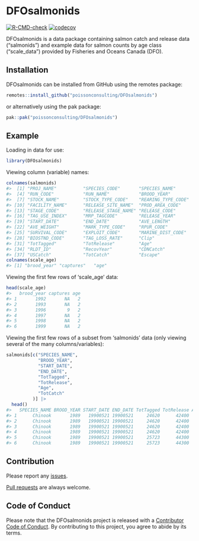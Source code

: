 
<!-- README.md is generated from README.Rmd. Please edit that file -->

# DFOsalmonids

<!-- badges: start -->

[![R-CMD-check](https://github.com/poissonconsulting/DFOsalmonids/actions/workflows/R-CMD-check.yaml/badge.svg)](https://github.com/poissonconsulting/DFOsalmonids/actions/workflows/R-CMD-check.yaml)
[![codecov](https://codecov.io/gh/poissonconsulting/DFOsalmonids/branch/main/graph/badge.svg?token=dej0VsMNHf)](https://codecov.io/gh/poissonconsulting/DFOsalmonids)
<!-- badges: end -->

DFOsalmonids is a data package containing salmon catch and release data
(“salmonids”) and example data for salmon counts by age class
(“scale_data”) provided by Fisheries and Oceans Canada (DFO).

## Installation

DFOsalmonids can be installed from GitHub using the remotes package:

``` r
remotes::install_github("poissonconsulting/DFOsalmonids")
```

or alternatively using the pak package:

``` r
pak::pak("poissonconsulting/DFOsalmonids")
```

## Example

Loading in data for use:

``` r
library(DFOsalmonids)
```

Viewing column (variable) names:

``` r
colnames(salmonids)
#>  [1] "PROJ_NAME"          "SPECIES_CODE"       "SPECIES_NAME"      
#>  [4] "RUN_CODE"           "RUN_NAME"           "BROOD_YEAR"        
#>  [7] "STOCK_NAME"         "STOCK_TYPE_CODE"    "REARING_TYPE_CODE" 
#> [10] "FACILITY_NAME"      "RELEASE_SITE_NAME"  "PROD_AREA_CODE"    
#> [13] "STAGE_CODE"         "RELEASE_STAGE_NAME" "RELEASE_CODE"      
#> [16] "TAG_USE_INDEX"      "MRP_TAGCODE"        "RELEASE_YEAR"      
#> [19] "START_DATE"         "END_DATE"           "AVE_LENGTH"        
#> [22] "AVE_WEIGHT"         "MARK_TYPE_CODE"     "RPUR_CODE"         
#> [25] "SURVIVAL_CODE"      "EXPLOIT_CODE"       "MARINE_DIST_CODE"  
#> [28] "BIOSTND_CODE"       "TAG_LOSS_RATE"      "Clip"              
#> [31] "TotTagged"          "TotRelease"         "Age"               
#> [34] "RLDT_ID"            "RecovYear"          "CDNCatch"          
#> [37] "USCatch"            "TotCatch"           "Escape"
colnames(scale_age)
#> [1] "brood_year" "captures"   "age"
```

Viewing the first few rows of ‘scale_age’ data:

``` r
head(scale_age)
#>   brood_year captures age
#> 1       1992       NA   2
#> 2       1993       NA   2
#> 3       1996        9   2
#> 4       1997       NA   2
#> 5       1998       NA   2
#> 6       1999       NA   2
```

Viewing the first few rows of a subset from ‘salmonids’ data (only
viewing several of the many columns/variables):

``` r
salmonids[c("SPECIES_NAME",
            "BROOD_YEAR",
            "START_DATE",
            "END_DATE",
            "TotTagged",
            "TotRelease",
            "Age",
            "TotCatch"
          )] |>
  head()
#>   SPECIES_NAME BROOD_YEAR START_DATE END_DATE TotTagged TotRelease Age TotCatch
#> 1      Chinook       1989   19900521 19900521     24620      42400   2     6.85
#> 2      Chinook       1989   19900521 19900521     24620      42400   3    42.10
#> 3      Chinook       1989   19900521 19900521     24620      42400   4   181.66
#> 4      Chinook       1989   19900521 19900521     24620      42400   5    24.12
#> 5      Chinook       1989   19900521 19900521     25723      44300   2    14.21
#> 6      Chinook       1989   19900521 19900521     25723      44300   3    60.63
```

## Contribution

Please report any
[issues](https://github.com/poissonconsulting/DFOsalmonids/issues).

[Pull requests](https://github.com/poissonconsulting/DFOsalmonids/pulls)
are always welcome.

## Code of Conduct

Please note that the DFOsalmonids project is released with a
[Contributor Code of
Conduct](https://contributor-covenant.org/version/2/1/CODE_OF_CONDUCT.html).
By contributing to this project, you agree to abide by its terms.
